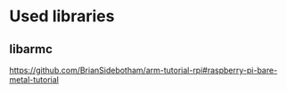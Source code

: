 Used libraries
==============

libarmc
------

https://github.com/BrianSidebotham/arm-tutorial-rpi#raspberry-pi-bare-metal-tutorial
